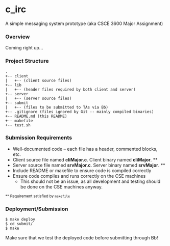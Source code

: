 # c\_irc

A simple messaging system prototype (aka CSCE 3600 Major Assignment)

### Overview

Coming right up...

### Project Structure

```
.
+-- client
|   +-- (client source files)
+-- lib
|   +-- (header files required by both client and server)
+-- server
|   +-- (server source files)
+-- submit
|   +-- (files to be submitted to TAs via Bb)
+-- .gitignore (files ignored by Git -- mainly compiled binaries)
+-- README.md (this README)
+-- makefile
+-- test.sh
```

### Submission Requirements

- Well-documented code – each file has a header, commented blocks, etc.
- Client source file named **cliMajor.c**. Client binary named **cliMajor**. \*\*
- Server source file named **srvMajor.c**. Server binary named **srvMajor**. \*\*
- Include README or makefile to ensure code is compiled correctly
- Ensure code compiles and runs correctly on the CSE machines
  - This should not be an issue, as all development and testing should be done on the CSE machines anyway.

<sup>\*\* Requirement satisfied by `makefile`</sup>

### Deployment/Submission

```
$ make deploy
$ cd submit/
$ make
```

Make sure that we test the deployed code before submitting through Bb!
